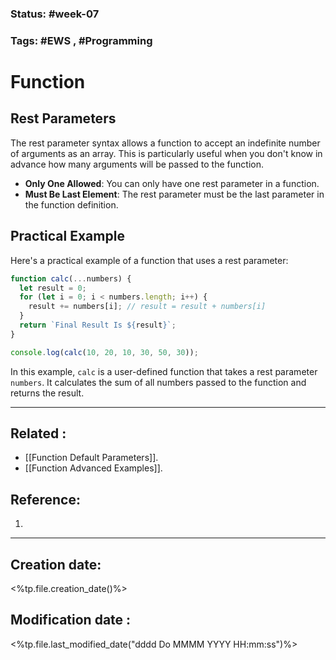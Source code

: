
### Status: #week-07

### Tags: #EWS  , #Programming 


# Function

## Rest Parameters
The rest parameter syntax allows a function to accept an indefinite number of arguments as an array. This is particularly useful when you don't know in advance how many arguments will be passed to the function.

- **Only One Allowed**: You can only have one rest parameter in a function.
- **Must Be Last Element**: The rest parameter must be the last parameter in the function definition.

## Practical Example
Here's a practical example of a function that uses a rest parameter:
```javascript
function calc(...numbers) {
  let result = 0;
  for (let i = 0; i < numbers.length; i++) {
    result += numbers[i]; // result = result + numbers[i]
  }
  return `Final Result Is ${result}`;
}

console.log(calc(10, 20, 10, 30, 50, 30));
````

In this example, `calc` is a user-defined function that takes a rest parameter `numbers`. It calculates the sum of all numbers passed to the function and returns the result.


______________________________________________________________________


## Related : 

- [[Function Default Parameters]].
- [[Function Advanced Examples]].

## Reference: 

1.  


---

  ## Creation date: 
  
  <%tp.file.creation_date()%> 
  
  
   ## Modification date :
   
   <%tp.file.last_modified_date("dddd Do MMMM YYYY HH:mm:ss")%>